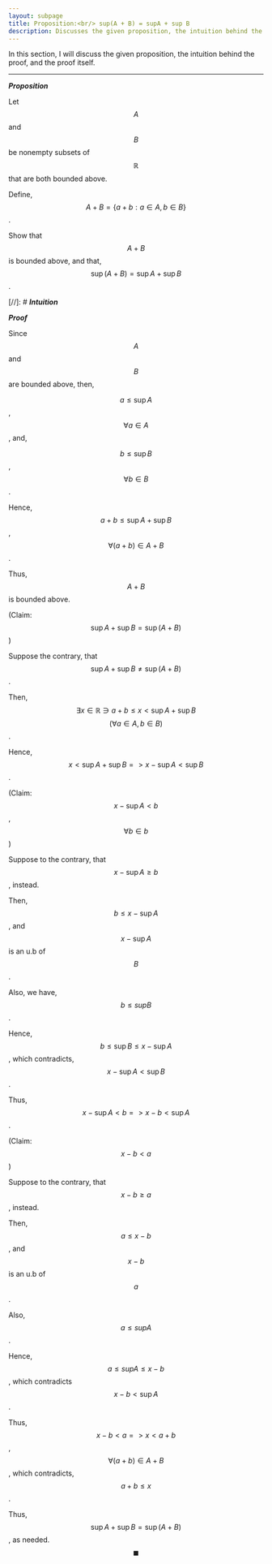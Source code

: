 ```yaml
---
layout: subpage
title: Proposition:<br/> sup(A + B) = supA + sup B
description: Discusses the given proposition, the intuition behind the proof, and the proof itself
---
```


In this section, I will discuss the given proposition, the intuition behind the proof, and the
proof itself.

---

_**Proposition**_

Let $$A$$ and $$B$$ be nonempty subsets of $$\mathbb{R}$$ that are both bounded above.

Define, $$A + B = \{a + b: a \in A, b \in B\}$$.

Show that $$A + B$$ is bounded above, and that, $$\sup(A + B) = \sup A + \sup B$$.

[//]: # _**Intuition**_

_**Proof**_

Since $$A$$ and $$B$$ are bounded above, then,

$$a \leqslant \sup A$$, $$\forall a \in A$$, and,

$$b \leqslant \sup B$$, $$\forall b \in B$$.

Hence, $$a + b \leqslant \sup A + \sup B$$, $$\forall (a + b) \in A + B$$.

Thus, $$A + B$$ is bounded above.

(Claim: $$\sup A + \sup B = \sup (A + B)$$)

Suppose the contrary, that $$\sup A + \sup B \ne \sup (A + B)$$.

Then, $$\exists x \in \mathbb{R} \ni a + b \leqslant x < \sup A + \sup B$$
$$(\forall a \in A, b \in B)$$.

Hence, $$x < \sup A + \sup B => x - \sup A < \sup B$$.

(Claim: $$x - \sup A < b$$, $$\forall b \in b$$)

Suppose to the contrary, that $$x - \sup A \geqslant b$$, instead.

Then, $$b \leqslant x - \sup A$$, and $$x - \sup A$$ is an u.b of $$B$$.

Also, we have, $$b \leqslant sup B$$.

Hence, $$b \leqslant \sup B \leqslant x - \sup A$$, which contradicts,
$$x - \sup A < \sup B$$.

Thus, $$x - \sup A < b => x - b < \sup A$$.

(Claim: $$x - b < a$$)

Suppose to the contrary, that $$x - b \geqslant a$$, instead.

Then, $$a \leqslant x - b$$, and $$x - b$$ is an u.b of $$a$$.

Also, $$a \leqslant sup A$$.

Hence, $$a \leqslant sup A \leqslant x - b$$, which contradicts $$x - b < \sup A$$.

Thus, $$x - b < a => x < a + b$$, $$\forall (a + b) \in A + B$$, which contradicts,
$$a + b \leqslant x$$.

Thus, $$\sup A + \sup B = \sup (A + B)$$, as needed. $$\blacksquare$$

